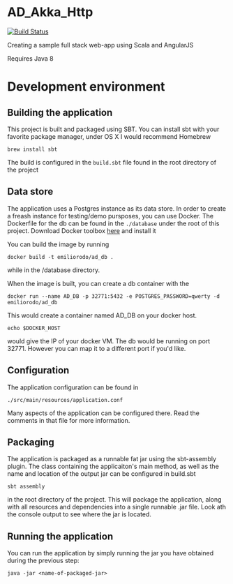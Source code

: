 # AD_Akka_Http

[![Build Status](https://travis-ci.org/emiliorodo/AD_Akka_Http.svg?branch=master)](https://travis-ci.org/emiliorodo/AD_Akka_Http)

Creating a sample full stack web-app using Scala and AngularJS

Requires Java 8

Development environment
=======================

Building the application
------------------------
This project is built and packaged using SBT.
You can install sbt with your favorite package manager, under OS X
I would recommend Homebrew

```
brew install sbt
```

The build is configured in the ```build.sbt``` file found in the root
directory of the project


Data store
----------
The application uses a Postgres instance as its data store. In order to 
create a freash instance for testing/demo pursposes, you can use Docker. 
The Dockerfile for the db can be found in the ```./database```
under the root of this project.
Download Docker toolbox [here](https://www.docker.com/products/docker-toolbox) and install it 

You can build the image by running

```
docker build -t emiliorodo/ad_db .
```

while in the /database directory.
 
When the image is built, you can create a db container with the

```
docker run --name AD_DB -p 32771:5432 -e POSTGRES_PASSWORD=qwerty -d emiliorodo/ad_db
```

This would create a container named AD_DB on your docker host. 
```
echo $DOCKER_HOST
```
would give the IP of your docker VM.
The db would be running on port 32771. However you can map it to a different
port if you'd like.

Configuration
-------------
The application configuration can be found in 
```
./src/main/resources/application.conf
```
Many aspects of the application can be configured there. 
Read the comments in that file for more information.

Packaging
---------
The application is packaged as a runnable fat jar using the sbt-assembly 
plugin. The class containing the applicaiton's main method, as well as 
the name and location of the output jar can be configured in build.sbt

```
sbt assembly
```
in the root directory of the project. This will package the application, 
along with all resources and dependencies into a single runnable .jar
file. Look ath the console output to see where the jar is located.

Running the application
-----------------------

You can run the application by simply running the jar you have obtained during the
previous step:

```
java -jar <name-of-packaged-jar>
```
